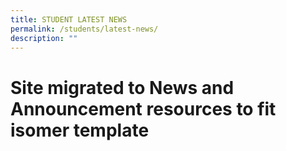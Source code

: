 ```yaml
---
title: STUDENT LATEST NEWS
permalink: /students/latest-news/
description: ""
---
```



# Site migrated to News and Announcement resources to fit isomer template